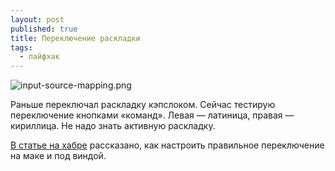 ```yaml
---
layout: post
published: true
title: Переключение раскладки
tags:
  - лайфхак
---
```

![input-source-mapping.png]({{site.baseurl}}/media/input-source-mapping.png)

Раньше переключал раскладку кэпслоком. Сейчас тестирую переключение кнопками «команд». Левая — латиница, правая — кириллица. Не надо знать активную раскладку.

[В статье на хабре](https://habrahabr.ru/post/156779/) рассказано, как настроить правильное переключение на маке и под виндой.